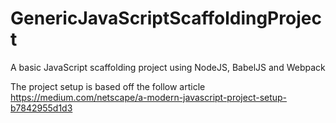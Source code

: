 # GenericJavaScriptScaffoldingProject
A basic JavaScript scaffolding project using NodeJS, BabelJS and Webpack

The project setup is based off the follow article
https://medium.com/netscape/a-modern-javascript-project-setup-b7842955d1d3
